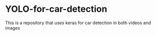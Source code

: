 # YOLO-for-car-detection
This is a repository that uses keras for car detection in both videos and images
